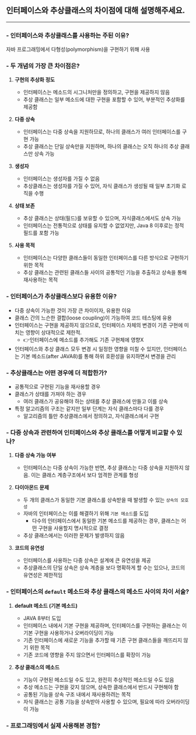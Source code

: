 ## 인터페이스와 추상클래스의 차이점에 대해 설명해주세요.

---

### - 인터페이스와 추상클래스를 사용하는 주된 이유?
자바 프로그래밍에서 다형성(polymorphism)을 구현하기 위해 사용


### - 두 개념의 가장 큰 차이점은?
1. **구현의 추상화 정도**
   - 인터페이스는 메소드의 시그니처만을 정의하고, 구현을 제공하지 않음
   -  추상 클래스는 일부 메소드에 대한 구현을 포함할 수 있어, 부분적인 추상화를 제공함

2. **다중 상속**
   - 인터페이스는 다중 상속을 지원하므로, 하나의 클래스가 여러 인터페이스를 구현 가능
   -  추상 클래스는 단일 상속만을 지원하며, 하나의 클래스는 오직 하나의 추상 클래스만 상속 가능

3. **생성자**
   - 인터페이스는 생성자를 가질 수 없음
   - 추상클래스는 생성자를 가질 수 있어, 자식 클래스가 생성될 때 일부 초기화 로직을 수행

4. **상태 보존**
   - 추상 클래스는 상태(필드)를 보유할 수 있으며, 자식클래스에서도 상속 가능
   - 인터페이스는 전통적으로 상태를 유지할 수 없었지만, Java 8 이후로는 정적 필드를 포함 가능

5. **사용 목적**
   - 인터페이스는 다양한 클래스들이 동일한 인터페이스를 다른 방식으로 구현하기 위한 목적
   - 추상 클래스는 관련된 클래스들 사이의 공통적인 기능을 추출하고 상속을 통해 재사용하는 목적


### - 인터페이스가 추상클래스보다 유용한 이유?
   - 다중 상속이 가능한 것이 가장 큰 차이이자, 유용한 이유
   - 클래스 간의 느슨한 결합(loose coupling)이 가능하여 코드 테스팅에 유용
   - 인터페이스는 구현을 제공하지 않으므로, 인터페이스 자체의 변경이 기존 구현에 미치는 영향이 상대적으로 제한적.
     - 👉인터페이스에 메소드를 추가해도 기존 구현체에 영향X
   - 인터페이스와 추상 클래스 모두 변경 시 일정한 영향을 미칠 수 있지만, 인터페이스는 기본 메소드(after JAVA8)를 통해 하위 호환성을 유지하면서 변경을 관리


### - 추상클래스는 어떤 경우에 더 적합한가?
- 공통적으로 구현된 기능을 재사용할 경우
- 클래스가 상태를 가져야 하는 경우
  - 여러 클래스가 공유해야 하는 상태를 추상 클래스에 만들고 이를 상속
- 특정 알고리즘의 구조는 같지만 일부 단계는 자식 클래스마다 다를 경우
  - 알고리즘의 틀만 추상클래스에서 정의하고, 자식클래스에서 구현


### - 다중 상속과 관련하여 인터페이스와 추상 클래스를 어떻게 비교할 수 있나? 
1. **다중 상속 가능 여부**
   - 인터페이스는 다중 상속이 가능한 반면, 추상 클래스는 다중 상속을 지원하지 않음. 이는 클래스 계층구조에서 보다 엄격한 관계를 형성

2. **다이아몬드 문제**
   - 두 개의 클래스가 동일한 기본 클래스를 상속받을 때 발생할 수 있는 `상속의 모호성`
   - 자바의 인터페이스는 이를 해결하기 위해 `기본 메소드`를 도입
     - 다수의 인터페이스에서 동일한 기본 메소드를 제공하는 경우, 클래스는 어떤 구현을 사용할지 명시적으로 결정
   - 추상 클래스에서는 이러한 문제가 발생하지 않음

3. **코드의 유연성**
   - 인터페이스를 사용하는 다중 상속은 설계에 큰 유연성을 제공
   - 추상클래스의 단일 상속은 상속 계층을 보다 명확하게 할 수는 있으나, 코드의 유연성은 제한적임


### - 인터페이스의 `default` 메소드와 추상 클래스의 메소드 사이의 차이 서술?
1. **default 메소드 (기본 메소드)**
   - JAVA 8부터 도입
   - 인터페이스 내에서 기본 구현을 제공하며, 인터페이스를 구현하는 클래스는 이 기본 구현을 사용하거나 오버라이딩이 가능
   - 기존 인터페이스에 새로운 기능을 추가할 때 기존 구현 클래스들을 깨뜨리지 않기 위한 목적
   - 기존 코드에 영향을 주지 않으면서 인터페이스를 확장이 가능
   
2. **추상 클래스의 메소드**
   - 기능이 구현된 메소드일 수도 있고, 완전히 추상적인 메소드일 수도 있음
   - 추상 메소드는 구현을 갖지 않으며, 상속한 클래스에서 반드시 구현해야 함
   - 공통된 기능을 상속 구조 내에서 재사용하려는 목적
   - 자식 클래스는 공통 기능을 상속받아 사용할 수 있으며, 필요에 따라 오버라이딩이 가능


### - 프로그래밍에서 실제 사용해본 경험?